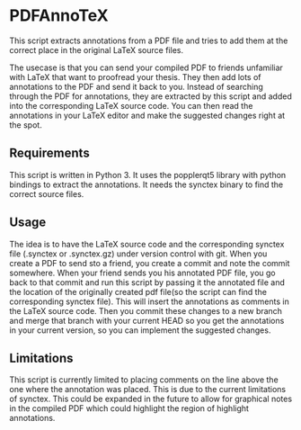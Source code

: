 # PDFAnnoTeX
This script extracts annotations from a PDF file and tries to add them at the correct place in the original LaTeX source files.

The usecase is that you can send your compiled PDF to friends unfamiliar with LaTeX that want to proofread your thesis. They then add lots of annotations to the PDF and send it back to you. Instead of searching through the PDF for annotations, they are extracted by this script and added into the corresponding LaTeX source code. You can then read the annotations in your LaTeX editor and make the suggested changes right at the spot.

## Requirements
This script is written in Python 3. It uses the popplerqt5 library with python bindings to extract the annotations. It needs the synctex binary to find the correct source files.

## Usage
The idea is to have the LaTeX source code and the corresponding synctex file (.synctex or .synctex.gz) under version control with git. When you create a PDF to send sto a friend, you create a commit and note the commit somewhere. When your friend sends you his annotated PDF file, you go back to that commit and run this script by passing it the annotated file and the location of the originally created pdf file(so the script can find the corresponding synctex file). This will insert the annotations as comments in the LaTeX source code. Then you commit these changes to a new branch and merge that branch with your current HEAD so you get the annotations in your current version, so you can implement the suggested changes.

## Limitations
This script is currently limited to placing comments on the line above the one where the annotation was placed. This is due to the current limitations of synctex. This could be expanded in the future to allow for graphical notes in the compiled PDF which could highlight the region of highlight annotations.


